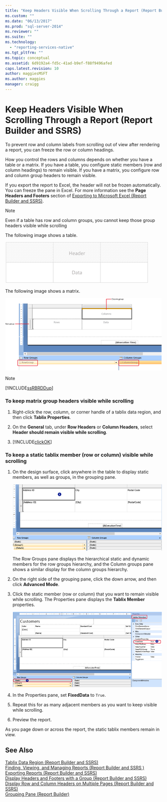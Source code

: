 ```yaml
---
title: "Keep Headers Visible When Scrolling Through a Report (Report Builder and SSRS) | Microsoft Docs"
ms.custom: ""
ms.date: "06/13/2017"
ms.prod: "sql-server-2014"
ms.reviewer: ""
ms.suite: ""
ms.technology: 
  - "reporting-services-native"
ms.tgt_pltfrm: ""
ms.topic: conceptual
ms.assetid: 6d9192a4-fd5c-41ad-b9ef-f88f9496afed
caps.latest.revision: 10
author: maggiesMSFT
ms.author: maggies
manager: craigg
---
```

# Keep Headers Visible When Scrolling Through a Report (Report Builder and SSRS)
  To prevent row and column labels from scrolling out of view after rendering a report, you can freeze the row or column headings.  
  
 How you control the rows and columns depends on whether you have a table or a matrix. If you have a table, you configure static members (row and column headings) to remain visible. If you have a matrix, you configure row and column group headers to remain visible.  
  
 If you export the report to Excel, the header will not be frozen automatically. You can freeze the pane in Excel. For more information see the **Page Headers and Footers** section of [Exporting to Microsoft Excel &#40;Report Builder and SSRS&#41;](../report-builder/exporting-to-microsoft-excel-report-builder-and-ssrs.md).  
  
> [!NOTE]  
>  Even if a table has row and column groups, you cannot keep those group headers visible while scrolling  
  
 The following image shows a table.  
  
 ![Table](../media/table.png "Table")  
  
 The following image shows a matrix.  
  
 ![Matrix](../media/matrix.png "Matrix")  
  
> [!NOTE]  
>  [!INCLUDE[ssRBRDDup](../../includes/ssrbrddup-md.md)]  
  
### To keep matrix group headers visible while scrolling  
  
1.  Right-click the row, column, or corner handle of a tablix data region, and then click **Tablix Properties**.  
  
2.  On the **General** tab, under **Row Headers** or **Column Headers**, select **Header should remain visible while scrolling**.  
  
3.  [!INCLUDE[clickOK](../../includes/clickok-md.md)]  
  
### To keep a static tablix member (row or column) visible while scrolling  
  
1.  On the design surface, click anywhere in the table to display static members, as well as groups, in the grouping pane.  
  
     ![Grouping pane](../media/grouppane-updated.png "Grouping pane")  
  
     The Row Groups pane displays the hierarchical static and dynamic members for the row groups hierarchy, and the Column groups pane shows a similar display for the column groups hierarchy.  
  
2.  On the right side of the grouping pane, click the down arrow, and then click **Advanced Mode**.  
  
3.  Click the static member (row or column) that you want to remain visible while scrolling. The Properties pane displays the **Tablix Member** properties.  
  
     ![Tablix Member properties](../media/grouppane-tablixmember-updated.png "Tablix Member properties")  
  
4.  In the Properties pane, set **FixedData** to `True`.  
  
5.  Repeat this for as many adjacent members as you want to keep visible while scrolling.  
  
6.  Preview the report.  
  
 As you page down or across the report, the static tablix members remain in view.  
  
## See Also  
 [Tablix Data Region &#40;Report Builder and SSRS&#41;](../tablix-data-region-report-builder-and-ssrs.md)   
 [Finding, Viewing, and Managing Reports &#40;Report Builder and SSRS &#41;](../report-builder/finding-viewing-and-managing-reports-report-builder-and-ssrs.md)   
 [Exporting Reports &#40;Report Builder and SSRS&#41;](../report-builder/export-reports-report-builder-and-ssrs.md)   
 [Display Headers and Footers with a Group &#40;Report Builder and SSRS&#41;](display-headers-and-footers-with-a-group-report-builder-and-ssrs.md)   
 [Display Row and Column Headers on Multiple Pages &#40;Report Builder and SSRS&#41;](display-row-and-column-headers-on-multiple-pages-report-builder-and-ssrs.md)   
 [Grouping Pane &#40;Report Builder&#41;](grouping-pane-report-builder.md)  
  
  
